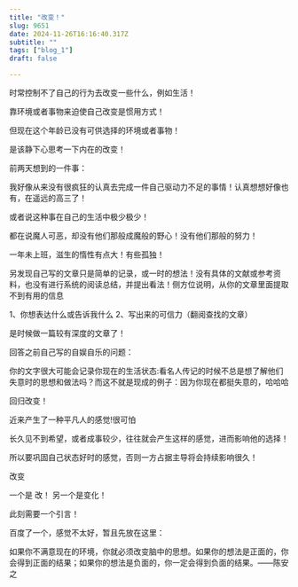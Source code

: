 ```yaml
--- 
title: "改变！" 
slug: 9651
date: 2024-11-26T16:16:40.317Z 
subtitle: "" 
tags: ["blog_1"] 
draft: false

--- 
```



时常控制不了自己的行为去改变一些什么，例如生活！

靠环境或者事物来迫使自己改变是惯用方式！

但现在这个年龄已没有可供选择的环境或者事物！

是该静下心思考一下内在的改变！




前两天想到的一件事：

我好像从来没有很疯狂的认真去完成一件自己驱动力不足的事情！认真想想好像也有，在遥远的高三了！

或者说这种事在自己的生活中极少极少！

都在说魔人可恶，却没有他们那般成魔般的野心！没有他们那般的努力！




一年未上班，滋生的惰性有点大！有些孤独！




另发现自己写的文章只是简单的记录，或一时的想法！没有具体的文献或参考资料，也没有进行系统的阅读总结，并提出看法！侧方位说明，从你的文章里面提取不到有用的信息

1、你想表达什么或告诉我什么    2、写出来的可信力（翻阅查找的文章）   

是时候做一篇较有深度的文章了！




回答之前自己写的自娱自乐的问题：

你的文字很大可能会记录你现在的生活状态:看名人传记的时候不总是想了解他们失意时的思想和做法吗？而这不就是现成的例子：因为你现在都挺失意的，哈哈哈




回归改变！

近来产生了一种平凡人的感觉!很可怕

长久见不到希望，或者成事较少，往往就会产生这样的感觉，进而影响他的选择！

所以要巩固自己状态好时的感觉，否则一方占据主导将会持续影响很久！




改变

一个是 改！  另一个是变化！

此刻需要一个引言！

百度了一个，感觉不太好，暂且先放在这里：

如果你不满意现在的环境，你就必须改变脑中的思想。如果你的想法是正面的，你会得到正面的结果；如果你的想法是负面的，你一定会得到负面的结果。——陈安之



















